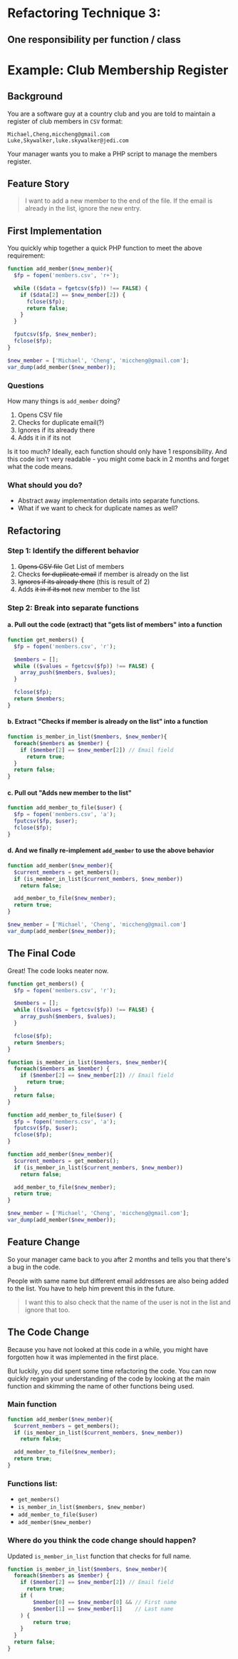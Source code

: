 # Refactoring Technique 3:

## One responsibility per function / class

# Example: Club Membership Register

## Background

You are a software guy at a country club and you are told to maintain a register of club members in `CSV` format:

```csv
Michael,Cheng,miccheng@gmail.com
Luke,Skywalker,luke.skywalker@jedi.com
```
Your manager wants you to make a PHP script to manage the members register.

## Feature Story
> I want to add a new member to the end of the file.
> If the email is already in the list, ignore the new entry.

## First Implementation

You quickly whip together a quick PHP function to meet the above requirement:

```php
function add_member($new_member){
  $fp = fopen('members.csv', 'r+');

  while (($data = fgetcsv($fp)) !== FALSE) {
    if ($data[2] == $new_member[2]) {
      fclose($fp);
      return false;
    }
  }

  fputcsv($fp, $new_member);
  fclose($fp);
}

$new_member = ['Michael', 'Cheng', 'miccheng@gmail.com'];
var_dump(add_member($new_member));
```

### Questions

How many things is `add_member` doing?

1. Opens CSV file
2. Checks for duplicate email(?)
3. Ignores if its already there
4. Adds it in if its not

Is it too much? Ideally, each function should only have 1 responsibility. And this code isn't very readable - you might come back in 2 months and forget what the code means.

### What should you do?

- Abstract away implementation details into separate functions.
- What if we want to check for duplicate names as well?

## Refactoring

### Step 1: Identify the different behavior

1. <strike>Opens CSV file</strike> Get List of members
2. Checks <strike>for duplicate email</strike> if member is already on the list
3. <strike>Ignores if its already there</strike> (this is result of 2)
4. Adds <strike>it in if its not</strike> new member to the list

### Step 2: Break into separate functions

#### a. Pull out the code (extract) that "gets list of members" into a function

```php
function get_members() {
  $fp = fopen('members.csv', 'r');

  $members = [];
  while (($values = fgetcsv($fp)) !== FALSE) {
    array_push($members, $values);
  }

  fclose($fp);
  return $members;
}
```

#### b. Extract "Checks if member is already on the list" into a function

```php
function is_member_in_list($members, $new_member){
  foreach($members as $member) {
    if ($member[2] == $new_member[2]) // Email field
      return true;
  }
  return false;
}
```

#### c. Pull out "Adds new member to the list"

```php
function add_member_to_file($user) {
  $fp = fopen('members.csv', 'a');
  fputcsv($fp, $user);
  fclose($fp);
}
```

#### d. And we finally re-implement `add_member` to use the above behavior

```php
function add_member($new_member){
  $current_members = get_members();
  if (is_member_in_list($current_members, $new_member))
    return false;

  add_member_to_file($new_member);
  return true;
}

$new_member = ['Michael', 'Cheng', 'miccheng@gmail.com']
var_dump(add_member($new_member));
```

## The Final Code

Great! The code looks neater now.

```php
function get_members() {
  $fp = fopen('members.csv', 'r');

  $members = [];
  while (($values = fgetcsv($fp)) !== FALSE) {
    array_push($members, $values);
  }

  fclose($fp);
  return $members;
}

function is_member_in_list($members, $new_member){
  foreach($members as $member) {
    if ($member[2] == $new_member[2]) // Email field
      return true;
  }
  return false;
}

function add_member_to_file($user) {
  $fp = fopen('members.csv', 'a');
  fputcsv($fp, $user);
  fclose($fp);
}

function add_member($new_member){
  $current_members = get_members();
  if (is_member_in_list($current_members, $new_member))
    return false;

  add_member_to_file($new_member);
  return true;
}

$new_member = ['Michael', 'Cheng', 'miccheng@gmail.com'];
var_dump(add_member($new_member));
```

## Feature Change

So your manager came back to you after 2 months and tells you that there's a bug in the code.

People with same name but different email addresses are also being added to the list. You have to help him prevent this in the future.

> I want this to also check that the name of the user is not in the list and ignore that too.

## The Code Change

Because you have not looked at this code in a while, you might have forgotten how it was implemented in the first place.

But luckily, you did spent some time refactoring the code. You can now quickly regain your understanding of the code by looking at the main function and skimming the name of other functions being used.

### Main function

```php
function add_member($new_member){
  $current_members = get_members();
  if (is_member_in_list($current_members, $new_member))
    return false;

  add_member_to_file($new_member);
  return true;
}
```

### Functions list:

- `get_members()`
- `is_member_in_list($members, $new_member)`
- `add_member_to_file($user)`
- `add_member($new_member)`

### Where do you think the code change should happen?

Updated `is_member_in_list` function that checks for full name.

```php
function is_member_in_list($members, $new_member){
  foreach($members as $member) {
    if ($member[2] == $new_member[2]) // Email field
      return true;
    if (
        $member[0] == $new_member[0] && // First name
        $member[1] == $new_member[1]    // Last name
    ) {
    	return true;
    }
  }
  return false;
}
```
